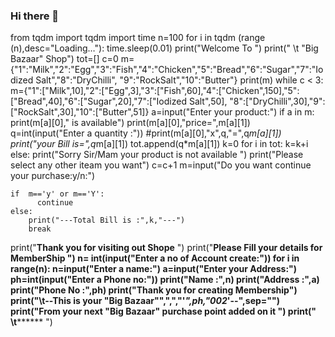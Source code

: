 ### Hi there 👋

<!--
**Nitheeshkanna/nitheeshkanna** is a ✨ _special_ ✨ repository because its `README.md` (this file) appears on your GitHub profile.

Here are some ideas to get you started:

- 🔭 I’m currently working on ...
- 🌱 I’m currently learning ...
- 👯 I’m looking to collaborate on ...
- 🤔 I’m looking for help with ...
- 💬 Ask me about ...
- 📫 How to reach me: ...
- 😄 Pronouns: ...
- ⚡ Fun fact: ...
-->

from tqdm import tqdm
import time
n=100
for i in tqdm (range (n),desc="Loading…"):
    time.sleep(0.01)
print("Welcome To ") 
print(" \t \"Big Bazaar\" Shop")
tot=[]
c=0
m={"1":"Milk","2":"Egg","3":"Fish","4":"Chicken","5":"Bread","6":"Sugar","7":"Iodized Salt","8":"DryChilli",
   "9":"RockSalt","10":"Butter"}
print(m)
while c < 3:
    m={"1":["Milk",10],"2":["Egg",3],"3":["Fish",60],"4":["Chicken",150],"5":["Bread",40],"6":["Sugar",20],"7":["Iodized Salt",50],
       "8":["DryChilli",30],"9":["RockSalt",30],"10":["Butter",51]}
    a=input("Enter your product:")
    if a in m:
      print(m[a][0]," is available")
      print(m[a][0],"price=",m[a][1])
      q=int(input("Enter a quantity :"))
      #print(m[a][0],"x",q,"=",q*m[a][1])
      print("your Bill is=",q*m[a][1])
      tot.append(q*m[a][1])
      k=0
      for i in tot:
        k=k+i
    else:
        print("Sorry Sir/Mam your product is not available ")
        print("Please select any other iteam you want")
        c=c+1
    m=input("Do you want continue your purchase:y/n:")

    if  m=='y' or m=='Y':
          continue
    else:
        print("---Total Bill is :",k,"---")
        break
print("**Thank you for visiting out Shope** ")
print("**Please Fill your details for MemberShip **")
n= int(input("Enter a no of Account create:"))
for i in range(n):
    n=input("Enter a name:")
    a=input("Enter your Address:")
    ph=int(input("Enter a Phone no:"))
    print("Name :",n)
    print("Address :",a)
    print("Phone No :",ph)
    print("**Thank you for creating Membership**")
    print("\t--This is your \"Big Bazaar\"",",","\'*",ph,"002*\'--",sep="")
    print("From your next \"Big Bazaar\" purchase point added on it ")
    print(" \t********** ")
